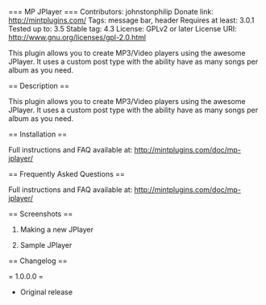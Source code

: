 === MP JPlayer ===
Contributors: johnstonphilip
Donate link: http://mintplugins.com/
Tags: message bar, header
Requires at least: 3.0.1
Tested up to: 3.5
Stable tag: 4.3
License: GPLv2 or later
License URI: http://www.gnu.org/licenses/gpl-2.0.html

This plugin allows you to create MP3/Video players using the awesome JPlayer. It uses a custom post type with the ability have as many songs per album as you need.

== Description ==

This plugin allows you to create MP3/Video players using the awesome JPlayer. It uses a custom post type with the ability have as many songs per album as you need.


== Installation ==

Full instructions and FAQ available at:
http://mintplugins.com/doc/mp-jplayer/

== Frequently Asked Questions ==

Full instructions and FAQ available at:
http://mintplugins.com/doc/mp-jplayer/

== Screenshots ==

1. Making a new JPlayer

2. Sample JPlayer

== Changelog ==

= 1.0.0.0 =
* Original release
